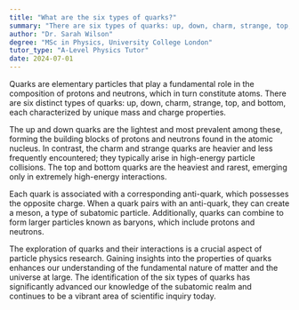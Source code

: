 ```yaml
---
title: "What are the six types of quarks?"
summary: "There are six types of quarks: up, down, charm, strange, top, and bottom, which are fundamental particles that combine to form protons and neutrons in atomic nuclei."
author: "Dr. Sarah Wilson"
degree: "MSc in Physics, University College London"
tutor_type: "A-Level Physics Tutor"
date: 2024-07-01
---
```


Quarks are elementary particles that play a fundamental role in the composition of protons and neutrons, which in turn constitute atoms. There are six distinct types of quarks: up, down, charm, strange, top, and bottom, each characterized by unique mass and charge properties.

The up and down quarks are the lightest and most prevalent among these, forming the building blocks of protons and neutrons found in the atomic nucleus. In contrast, the charm and strange quarks are heavier and less frequently encountered; they typically arise in high-energy particle collisions. The top and bottom quarks are the heaviest and rarest, emerging only in extremely high-energy interactions.

Each quark is associated with a corresponding anti-quark, which possesses the opposite charge. When a quark pairs with an anti-quark, they can create a meson, a type of subatomic particle. Additionally, quarks can combine to form larger particles known as baryons, which include protons and neutrons.

The exploration of quarks and their interactions is a crucial aspect of particle physics research. Gaining insights into the properties of quarks enhances our understanding of the fundamental nature of matter and the universe at large. The identification of the six types of quarks has significantly advanced our knowledge of the subatomic realm and continues to be a vibrant area of scientific inquiry today.
    